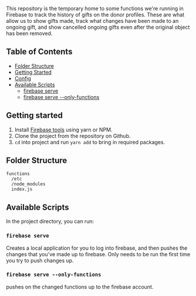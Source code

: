 This repository is the temporary home to some functions we're running in Firebase to track the history of gifts on the donor profiles. These are what allow us to show gifts made, track what changes have been made to an ongoing gift, and show cancelled ongoing gifts even after the original object has been removed.

## Table of Contents

- [Folder Structure](#folder-structure)
- [Getting Started](#getting-started)
- [Config](#config)
- [Available Scripts](#available-scripts)
  - [firebase serve](#firebase-serve)
  - [firebase serve --only-functions](#firebase-serve---only-functions)


## Getting started

1. Install [Firebase tools](https://github.com/firebase/firebase-tools) using yarn or NPM.
2. Clone the project from the repository on Github.
3. `cd` into project and run `yarn add` to bring in required packages.

## Folder Structure

```
functions
  /etc
  /node_modules
  index.js
```

## Available Scripts

In the project directory, you can run:

### `firebase serve`

Creates a local application for you to log into firebase, and then pushes the changes that you've made up to firebase. Only needs to be run the first time you try to push changes up.

### `firebase serve --only-functions`

pushes on the changed functions up to the firebase account.
